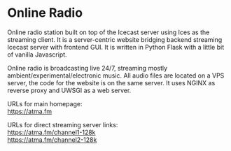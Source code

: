 # Online Radio 
Online radio station built on top of the Icecast server using Ices as the streaming client. It is a server-centric website bridging backend streaming Icecast server with frontend GUI. It is written in Python Flask with a little bit of vanilla Javascript.

Online radio is broadcasting live 24/7, streaming mostly ambient/experimental/electronic music. All audio files are located on a VPS server, the code for the website is on the same server. It uses NGINX as reverse proxy and UWSGI as a web server.

URLs for main homepage:   
https://atma.fm  

URLs for direct streaming server links:  
https://atma.fm/channel1-128k  
https://atma.fm/channel2-128k



